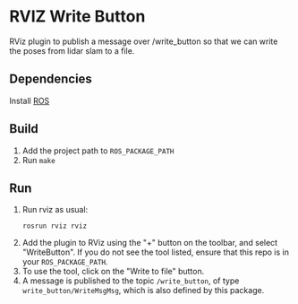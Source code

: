 # RVIZ Write Button

RViz plugin to publish a message over /write\_button so that we can write the poses from lidar slam to a file.

## Dependencies
Install [ROS](http://wiki.ros.org/ROS/Installation)

## Build
1. Add the project path to `ROS_PACKAGE_PATH`
1. Run `make`

## Run
1. Run rviz as usual:
    ```
    rosrun rviz rviz
    ```
1. Add the plugin to RViz using the "+" button on the toolbar, and select "WriteButton". If you do not see the tool listed, ensure that this repo is in your `ROS_PACKAGE_PATH`.
1. To use the tool, click on the "Write to file" button.
1. A message is published to the topic `/write_button`, of type `write_button/WriteMsgMsg`, which is also defined by this package.
